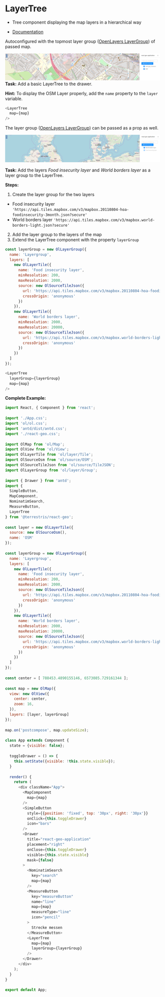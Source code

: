 # LayerTree

* Tree component displaying the map layers in a hierarchical way

* [Documentation](https://terrestris.github.io/react-geo/docs/latest/index.html#!/LayerTree)


Autoconfigured with the topmost layer group ([OpenLayers LayerGroup](https://openlayers.org/en/latest/examples/layer-group.html)) of passed map.

[![](../screenshots/layer_tree.png)](../screenshots/layer_tree.png)
**Task:** Add a basic LayerTree to the drawer.

**Hint:** To display the OSM Layer properly, add the `name` property to the `layer` variable.

```javascript
<LayerTree
  map={map}
/>
```

The layer group ([OpenLayers LayerGroup](https://openlayers.org/en/latest/examples/layer-group.html)) can be passed as a prop as well.

[![](../screenshots/layer_tree_group.png)](../screenshots/layer_tree_group.png)

**Task:** Add the layers _Food insecurity layer_ and _World borders layer_ as a layer group to the LayerTree.

**Steps:**
1. Create the layer group for the two layers
  - Food insecurity layer `'https://api.tiles.mapbox.com/v3/mapbox.20110804-hoa-foodinsecurity-3month.json?secure'`
  - World borders layer `'https://api.tiles.mapbox.com/v3/mapbox.world-borders-light.json?secure'`
2. Add the layer group to the layers of the map
3. Extend the LayerTree component with the property `layerGroup`

```javascript
const layerGroup = new OlLayerGroup({
  name: 'Layergroup',
  layers: [
    new OlLayerTile({
      name: 'Food insecurity layer',
      minResolution: 200,
      maxResolution: 2000,
      source: new OlSourceTileJson({
        url: 'https://api.tiles.mapbox.com/v3/mapbox.20110804-hoa-foodinsecurity-3month.json?secure',
        crossOrigin: 'anonymous'
      })
    }),
    new OlLayerTile({
      name: 'World borders layer',
      minResolution: 2000,
      maxResolution: 20000,
      source: new OlSourceTileJson({
        url: 'https://api.tiles.mapbox.com/v3/mapbox.world-borders-light.json?secure',
        crossOrigin: 'anonymous'
      })
    })
  ]
});
```
```javascript
<LayerTree
  layerGroup={layerGroup}
  map={map}
/>
```

**Complete Example:**
```javascript
import React, { Component } from 'react';

import './App.css';
import 'ol/ol.css';
import 'antd/dist/antd.css';
import './react-geo.css';

import OlMap from 'ol/Map';
import OlView from 'ol/View';
import OlLayerTile from 'ol/layer/Tile';
import OlSourceOsm from 'ol/source/OSM';
import OlSourceTileJson from 'ol/source/TileJSON';
import OlLayerGroup from 'ol/layer/Group';

import { Drawer } from 'antd';
import {
  SimpleButton,
  MapComponent,
  NominatimSearch,
  MeasureButton,
  LayerTree
} from '@terrestris/react-geo';

const layer = new OlLayerTile({
  source: new OlSourceOsm(),
  name: 'OSM'
});

const layerGroup = new OlLayerGroup({
  name: 'Layergroup',
  layers: [
    new OlLayerTile({
      name: 'Food insecurity layer',
      minResolution: 200,
      maxResolution: 2000,
      source: new OlSourceTileJson({
        url: 'https://api.tiles.mapbox.com/v3/mapbox.20110804-hoa-foodinsecurity-3month.json?secure',
        crossOrigin: 'anonymous'
      })
    }),
    new OlLayerTile({
      name: 'World borders layer',
      minResolution: 2000,
      maxResolution: 20000,
      source: new OlSourceTileJson({
        url: 'https://api.tiles.mapbox.com/v3/mapbox.world-borders-light.json?secure',
        crossOrigin: 'anonymous'
      })
    })
  ]
});

const center = [ 788453.4890155146, 6573085.729161344 ];

const map = new OlMap({
  view: new OlView({
    center: center,
    zoom: 16,
  }),
  layers: [layer, layerGroup]
});

map.on('postcompose', map.updateSize);

class App extends Component {
  state = {visible: false};

  toggleDrawer = () => {
    this.setState({visible: !this.state.visible});
  }

  render() {
    return (
      <div className="App">
        <MapComponent
          map={map}
        />
        <SimpleButton
          style={{position: 'fixed', top: '30px', right: '30px'}}
          onClick={this.toggleDrawer}
          icon="bars"
        />
        <Drawer
          title="react-geo-application"
          placement="right"
          onClose={this.toggleDrawer}
          visible={this.state.visible}
          mask={false}
        >
          <NominatimSearch
            key="search"
            map={map}
          />
          <MeasureButton
            key="measureButton"
            name="line"
            map={map}
            measureType="line"
            icon="pencil"
          >
            Strecke messen
          </MeasureButton>
          <LayerTree
            map={map}
            layerGroup={layerGroup}
          />
        </Drawer>
      </div>
    );
  }
}

export default App;

```
